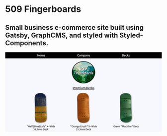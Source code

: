 # 509 Fingerboards

## Small business e-commerce site built using Gatsby, GraphCMS, and styled with Styled-Components.

![Landing Page](./src/images/readme/509fbLandingPage.png)
